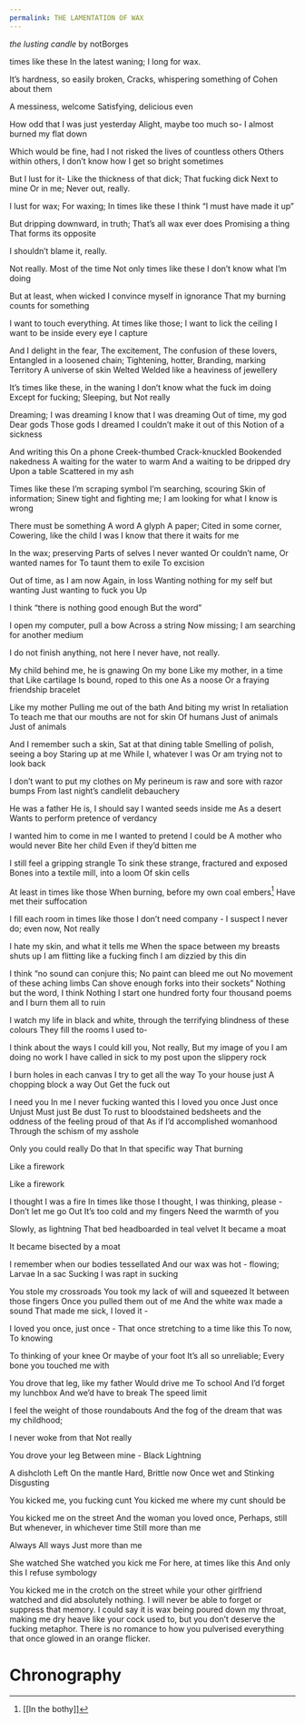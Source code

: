 ```yaml
---
permalink: THE LAMENTATION OF WAX
---
```

*the lusting candle* 
by notBorges 





times like these 
In the latest waning; 
I long for wax. 

It’s hardness, so easily broken,
Cracks, whispering 
something of Cohen about them 

A messiness, welcome 
Satisfying, delicious even 

How odd that I was just yesterday 
Alight, maybe too much so- 
I almost burned my flat down 

Which would be fine, had I not risked the lives of countless others 
Others within others, 
I don’t know how I get so bright sometimes 


But I lust for it- 
Like the thickness of that dick; 
That fucking dick 
Next to mine 
Or in me; 
Never out, really. 

I lust for wax; 
For waxing; 
In times like these 
I think 
“I must have made it up” 

But dripping 
downward, in truth; 
That’s all wax ever does 
Promising a thing 
That forms its opposite 

I shouldn’t blame it, really. 

Not really.
Most of the time
Not only times like these
I don’t know what I’m doing 

But at least, when wicked 
I convince myself in ignorance 
That my burning counts for something 

I want to touch everything. 
At times like those; 
I want to lick the ceiling 
I want to be inside every eye I capture 

And I delight in the fear, 
The excitement, 
The confusion of these lovers, 
Entangled in a loosened chain; 
Tightening, hotter, 
Branding, marking 
Territory 
A universe of skin 
Welted 
Welded 
like a heaviness of jewellery 



It’s times like these, in the waning 
I don’t know what the fuck im doing 
Except for fucking; 
Sleeping, but 
Not really 

Dreaming; I was dreaming 
I know that I was dreaming 
Out of time, my god 
Dear gods
Those gods I dreamed 
I couldn’t make it out of this 
Notion of a sickness 


And writing this 
On a phone 
Creek-thumbed 
Crack-knuckled 
Bookended nakedness 
A waiting for the water to warm 
And a waiting to be dripped dry 
Upon a table 
Scattered in my ash 


Times like these I’m scraping symbol 
I’m searching, scouring 
Skin of information; 
Sinew tight and fighting me; 
I am looking for what I know is wrong 

There must be something 
A word 
A glyph 
A paper; 
Cited in some corner, 
Cowering, like the child I was 
I know that there it waits for me 

In the wax; preserving 
Parts of selves I never wanted 
Or couldn’t name, 
Or wanted names for
To taunt them to exile 
To excision 

Out of time, as I am now 
Again, in loss 
Wanting nothing for my self but wanting 
Just wanting to fuck you
Up 

I think “there is nothing good enough
But the word” 

I open my computer, pull a bow 
Across a string 
Now missing; 
I am searching for another medium 

I do not finish anything, not here
I never have, not really.

My child behind me, he is gnawing 
On my bone 
Like my mother, in a time that
Like cartilage 
Is bound, roped to this one 
As a noose 
Or a fraying friendship bracelet 

Like my mother 
Pulling me out of the bath 
And biting my wrist 
In retaliation 
To teach me that our mouths are not for skin 
Of humans 
Just of animals 
Just of animals 


And I remember such a skin, 
Sat at that dining table 
Smelling of polish, seeing a boy 
Staring up at me 
While I, whatever I was 
Or am 
trying not to look back 

I don’t want to put my clothes on 
My perineum is raw and sore with razor bumps 
From last night’s candlelit debauchery 

He was a father 
He is, I should say 
I wanted seeds inside me 
As a desert  
Wants to perform pretence of verdancy 

I wanted him to come in me 
I wanted to pretend I could be 
A mother who would never 
Bite her child 
Even if they’d bitten me 

I still feel a gripping strangle 
To sink these strange, fractured and exposed 
Bones into a textile mill, into a loom 
Of skin cells 

At least in times like those 
When burning, before my own coal embers[^B]
Have met their suffocation 

I fill each room in times like those 
I don’t need company - 
I suspect I never do; even now, 
Not really 


I hate my skin, and what it tells me 
When the space between my breasts shuts up 
I am flitting like a fucking finch 
I am dizzied by this din 

I think “no sound can conjure this;
No paint can bleed me out 
No movement of these aching limbs 
Can shove enough forks into their sockets”
Nothing but the word, I think 
Nothing 
I start one hundred forty four thousand poems and I burn them all to ruin 

I watch my life in black and white, through the terrifying blindness of these colours 
They fill the rooms I used to- 

I think about the ways I could kill you, 
Not really, 
But my image of you 
I am doing no work 
I have called in sick 
to my post 
upon the slippery rock 

I burn holes in each canvas 
I try to get all the way
To your house just 
A chopping block 
a way 
Out 
Get the fuck out 

I need you 
In me 
I never fucking wanted this 
I loved you once 
Just once 
Unjust 
Must just 
Be dust 
To rust to bloodstained bedsheets and the oddness of the feeling 
proud of that 
As if I’d accomplished womanhood 
Through the schism 
of my asshole 

Only you could really 
Do that 
In that specific way 
That
burning 

Like a firework 

Like a firework 

I thought I was a fire 
In times like those 
I thought, I was thinking, please - 
Don’t let me go 
Out 
It’s too cold and my fingers 
Need the warmth of you 


Slowly, as lightning 
That bed headboarded in teal velvet 
It became a moat 

It became bisected by a moat 

I remember when our bodies tessellated 
And our wax was hot - flowing; 
Larvae 
In a sac 
Sucking 
I was rapt in sucking 

You stole my crossroads 
You took my lack of will and squeezed 
It between those fingers 
Once you pulled them out of me 
And the white wax made a sound 
That made me sick, I loved it - 

I loved you once, just once - 
That once stretching to a time like this 
To now, 
To knowing 

To thinking of your knee 
Or maybe of your foot 
It’s all so unreliable; 
Every bone you touched me with 

You drove that leg, like my father 
Would drive me 
To school 
And I’d forget my lunchbox 
And we’d have to break 
The speed limit 

I feel the weight of those roundabouts 
And the fog of the dream that was my childhood; 

I never woke from that 
Not really 

You drove your leg 
Between mine - 
Black Lightning 

A dishcloth 
Left 
On the mantle 
Hard, 
Brittle now 
Once wet and 
Stinking 
Disgusting 

You kicked me, you fucking cunt 
You kicked me where my cunt should be 

You kicked me on the street 
And the woman you loved once, 
Perhaps, still 
But whenever, in whichever time 
Still more than me 

Always 
All ways 
Just more than me 

She watched 
She watched you kick me 
For here, at times like this 
And only this
I refuse symbology 

You kicked me in the crotch on the street while your other girlfriend watched and did absolutely nothing. I will never be able to forget or suppress that memory. I could say it is wax being poured down my throat, making me dry heave like your cock used to, but you don’t deserve the fucking metaphor. There is no romance to how you pulverised everything that once glowed in an orange flicker.
# Chronography

[^B]: [[In the bothy]][^g]
[^g]: [[I arrived in the garden]] [^a]
[^a]: Where, [[Upon a Throne He Sitteth, the Light of Lucifer in His Palm]][^and]
[^and]: [[and then]] [[“Callie had three operations on her face and neck that she found traumatic. She has been conscious of marked mood swings and suicidal thinking.”]]